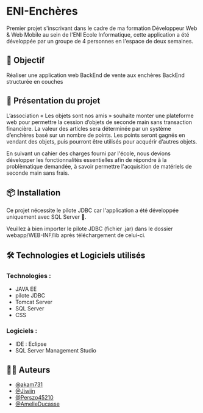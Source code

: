 # ENI-Enchères

Premier projet s'inscrivant dans le cadre de ma formation Développeur Web & Web Mobile au sein de l'ENI Ecole Informatique, cette application a été développée par un groupe de 4 personnes en l'espace de deux semaines.

## 🚀 Objectif
Réaliser une application web BackEnd de vente aux enchères BackEnd structurée en couches

## 📖 Présentation du projet
L’association « Les objets sont nos amis » souhaite monter une plateforme web pour permettre la cession d’objets de seconde main sans transaction financière. La valeur des articles sera déterminée par un système d’enchères basé sur un nombre de points. Les points seront gagnés en vendant des objets, puis pourront être utilisés pour acquérir d’autres objets.

En suivant un cahier des charges fourni par l'école, nous devions développer les fonctionnalités essentielles afin de répondre à la problèmatique demandée, à savoir permettre l'acquisition de matériels de seconde main sans frais.

## 📦 Installation
Ce projet nécessite le pilote JDBC car l'application a été développée uniquement avec SQL Server 🚩.

Veuillez à bien importer le pilote JDBC (fichier .jar) dans le dossier webapp/WEB-INF/lib après téléchargement de celui-ci. 

## 🛠 Technologies  et Logiciels utilisés

### Technologies :
- JAVA EE
- pilote JDBC
- Tomcat Server
- SQL Server
- CSS

### Logiciels :
- IDE : Eclipse
- SQL Server Management Studio
  
## 👨‍💻 Auteurs

- [@akam731](https://www.github.com/akam731)
- [@Jiwiin](https://www.github.com/Jiwiin)
- [@Perszo45210](https://www.github.com/Perszo45210)
- [@AmelieDucasse](https://www.github.com/AmelieDucasse)
